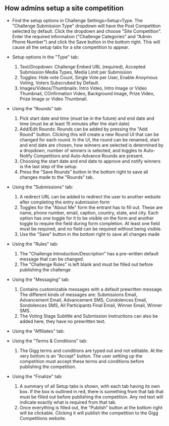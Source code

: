 ## How admins setup a site competition
- Find the setup options in Challenge Settings>Setup>Type.  The "Challenge Submission Type" dropdown will have the Post Competition selected by default.  Click the dropdown and choose "Site Competition".  Enter the required information ("Challenge Categories" and "Admin Phone Number") and click the Save button in the bottom right.  This will cause all the setup tabs for a site competition to appear.

- Setup options in the "Type" tab:
  1. Text/Dropdown: Challenge Embed URL (required), Accepted Submission Media Types, Media Limit per Submission
  2. Toggles: Hide vote Count, Single Vote per User, Enable Anoymous Voting, Voters Subscrubed by Default.
  3. Images/Videos/Thumbnails: Intro Video, Intro Image or Video Thumbnail, COnfirmation Video, Background Image, Prize Video, Prize Image or Video Thumbnail.

- Using the "Rounds" tab:
  1. Pick start date and time (must be in the future) and end date and time (must be at least 15 minutes after the start date)
  2. Add/Edit Rounds:  Rounds can be added by pressing the "Add Round" button.  Clicking this will create a new Round UI that can be changed for each round.  In the UI, the round can be renamed, start and end date are chosen, how winners are selected is determined by a dropdown, number of winners is selected, and toggles to  Auto-Notify Competitiors and Auto-Advance Rounds are present.
  3. Choosing the start date and end date to approve and notify winners is the last step of the setup.
  4. Press the "Save Rounds" button in the bottom right to save all changes made to the "Rounds" tab.

- Using the "Submissions" tab:
  1. A redirect URL can be added to redirect the user to another website after completing the entry submission form
  2. Toggles for the "About Me" form the entrant has to fill out.  These are name, phone number, email, caption, country, state, and city.  Each option has one toggle for it to be visible on the form and another toggle to require the field during form completion.  At least one field must be required, and no field can be required without being visible.
  3. Use the "Save" button in the bottom right to save all changes made

- Using the "Rules" tab:
  1. The "Challenge Introduction/Description" has a pre-written default message that can be changed.
  2. The "Challenge Rules" is left blank and must be filled out before publishing the challenge

- Using the "Messaging" tab:
  1. Contains customizable messages with a default prewritten message. The different kinds of messages are:  Submissions Email, Advancement Email, Advancement SMS, Condolences Email, Sondolences SMS, All Participants Final Email, Winner Email, Winner SMS.
  2. The Voting Stage Subtitle and Submission Instructions can also be added here, they have no prewritten text.

- Using the "Affiliates" tab:

- Using the "Terms & Conditions" tab:
  1. The Gigg terms and conditions are typed out and not editable.  At the very bottom is an "Accept" button.  The user settiing up the competition must accept these terms and conditions before publishing the competition.

- Using the "Finalize" tab:
  1. A summary of all Setup tabs is shown, with each tab having its own box.  If the box is outlined in red, there is something from that tab that must be filled out before publishing the competition.  Any red text will indicate exactly what is required from that tab.
  2. Once everything is filled out, the "Publish" button at the bottom right will be clickable.  Clicking it will publish the competition to the Gigg Competitions website.

